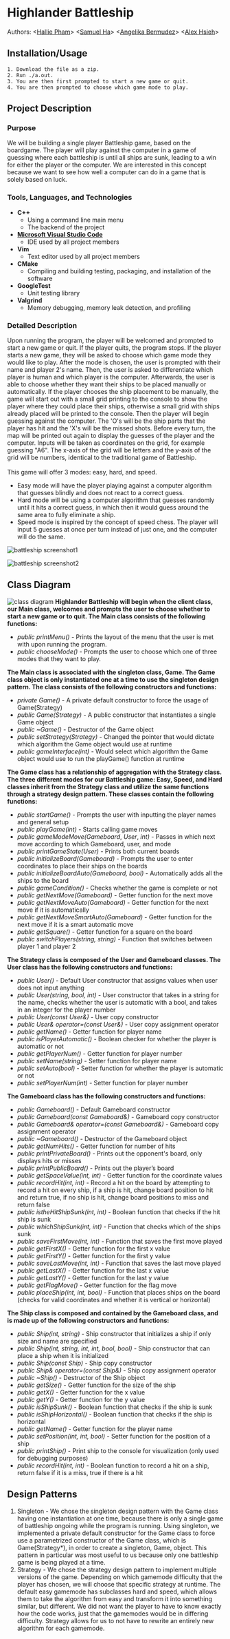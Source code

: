 # Highlander Battleship
  Authors: <[Hallie Pham](https://github.com/halliehp)>  <[Samuel Ha](https://github.com/hajitae)>  <[Angelika Bermudez](https://github.com/angelikab028)>  <[Alex Hsieh](https://github.com/Potanz)>

## Installation/Usage
    1. Download the file as a zip.
    2. Run ./a.out.
    3. You are then first prompted to start a new game or quit.
    4. You are then prompted to choose which game mode to play.

## Project Description
 ### Purpose
 We will be building a single player Battleship game, based on the boardgame. The player will play against the computer in a game of guessing where each battleship is until all ships are sunk, leading to a win for either the player or the computer. We are interested in this concept because we want to see how well a computer can do in a game that is solely based on luck.
 ### Tools, Languages, and Technologies
 * **C++**
   * Using a command line main menu
   * The backend of the project
 * [**Microsoft Visual Studio Code**](https://code.visualstudio.com/)
   * IDE used by all project members
 * **Vim**
   * Text editor used by all project members
 * **CMake**
   * Compiling and building testing, packaging, and installation of the software
 * **GoogleTest**
   * Unit testing library
 * **Valgrind**
   * Memory debugging, memory leak detection, and profiling
 ### Detailed Description
 Upon running the program, the player will be welcomed and prompted to start a new game or quit. If the player quits, the program stops. If the player starts a new game, they will be asked to choose which game mode they would like to play. After the mode is chosen, the user is prompted with their name and player 2's name. Then, the user is asked to differentiate which player is human and which player is the computer. Afterwards, the user is able to choose whether they want their ships to be placed manually or automatically. If the player chooses the ship placement to be manually, the game will start out with a small grid printing to the console to show the player where they could place their ships, otherwise a small grid with ships already placed will be printed to the console. Then the player will begin guessing against the computer. The 'O's will be the ship parts that the player has hit and the 'X's will be the missed shots. Before every turn, the map will be printed out again to display the guesses of the player and the computer. Inputs will be taken as coordinates on the grid, for example guessing "A6". The x-axis of the grid will be letters and the y-axis of the grid will be numbers, identical to the traditional game of Battleship.<br/> <br/>
 This game will offer 3 modes: easy, hard, and speed.  
 * Easy mode will have the player playing against a computer algorithm that guesses blindly and does not react to a correct guess.  
 * Hard mode will be using a computer algorithm that guesses randomly until it hits a correct guess, in which then it would guess around the same area to fully eliminate a ship. 
 * Speed mode is inspired by the concept of speed chess. The player will input 5 guesses at once per turn instead of just one, and the computer will do the same. <br/>

![battleship screenshot1](https://github.com/cs100/final-project-hpham087-aberm028-ahsie014-sha030/blob/0d25a872d90a7cc9854ae1d5dbcce624f24dbafa/images/Battleship%20Screenshot1.png)

![battleship screenshot2](https://github.com/cs100/final-project-hpham087-aberm028-ahsie014-sha030/blob/0d25a872d90a7cc9854ae1d5dbcce624f24dbafa/images/Battleship%20Screenshot2.png)
 
## Class Diagram
  ![class diagram](https://github.com/cs100/final-project-hpham087-aberm028-ahsie014-sha030/blob/6dbfee32ed22ee9f345765a1d0bcd5b0155c9f9e/images/UML%20Class%20Diagram.png)
**Highlander Battleship will begin when the client class, our Main class, welcomes and prompts the user to choose whether to start a new game or to quit. The Main class consists of the following functions:**

 * *public printMenu()* - Prints the layout of the menu that the user is met with upon running the program.
 * *public chooseMode()* - Prompts the user to choose which one of three modes that they want to play.

**The Main class is associated with the singleton class, Game. The Game class object is only instantiated one at a time to use the singleton design pattern. The class consists of the following constructors and functions:**

 * *private Game()* - A private default constructor to force the usage of Game(Strategy)
 * *public Game(Strategy)* - A public constructor that instantiates a single Game object
 * *public ~Game()* - Destructor of the Game object
 * *public setStrategy(Strategy)* - Changed the pointer that would dictate which algorithm the Game object would use at runtime
 * *public gameInterface(int)* - Would select which algorithm the Game object would use to run the playGame() function at runtime

**The Game class has a relationship of aggregation with the Strategy class. The three different modes for our Battleship game: Easy, Speed, and Hard classes inherit from the Strategy class and utilize the same functions through a strategy design pattern. These classes contain the following functions:**

 * *public startGame()* - Prompts the user with inputting the player names and general setup
 * *public playGame(int)* - Starts calling game moves
 * *public gameModeMove(Gameboard*, *User*, *int)* - Passes in which next move according to which Gameboard, user, and mode
 * *public printGameState(User)* - Prints both current boards
 * *public initializeBoard(Gameboard)* - Prompts the user to enter coordinates to place their ships on the boards 
 * *public initializeBoardAuto(Gameboard, bool)* - Automatically adds all the ships to the board
 * *public gameCondition()* - Checks whether the game is complete or not
 * *public getNextMove(Gameboard)* - Getter function for the next move
 * *public getNextMoveAuto(Gameboard)* - Getter function for the next move if it is automatically
 * *public getNextMoveSmartAuto(Gameboard)* - Getter function for the next move if it is a smart automatic move
 * *public getSquare()* - Getter function for a square on the board
 * *public switchPlayers(string, string)* - Function that switches between player 1 and player 2

**The Strategy class is composed of the User and Gameboard classes. The User class has the following constructors and functions:**

 * *public User()* - Default User constructor that assigns values when user does not input anything
 * *public User(string, bool, int)* - User constructor that takes in a string for the name, checks whether the user is automatic with a bool, and takes in an integer for the player number
 * *public User(const User&)* - User copy constructor
 * *public User& operator=(const User&)* - User copy assignment operator
 * *public getName()* - Getter function for player name
 * *public isPlayerAutomatic()* - Boolean checker for whether the player is automatic or not
 * *public getPlayerNum()* - Getter function for player number
 * *public setName(string)* - Setter function for player name
 * *public setAuto(bool)* - Setter function for whether the player is automatic or not
 * *public setPlayerNum(int)* - Setter function for player number

**The Gameboard class has the following constructors and functions:**

 * *public Gameboard()* - Default Gameboard constructor 
 * *public Gameboard(const Gameboard&)* - Gameboard copy constructor
 * *public Gameboard& operator=(const Gameboard&)* - Gameboard copy assignment operator
 * *public ~Gameboard()* - Destructor of the Gameboard object
 * *public getNumHits()* - Getter function for number of hits
 * *public printPrivateBoard()* - Prints out the opponent's board, only displays hits or misses
 * *public printPublicBoard()* - Prints out the player’s board
 * *public getSpaceValue(int, int)* - Getter function for the coordinate values
 * *public recordHit(int, int)* - Record a hit on the board by attempting to record a hit on every ship, if a ship is hit, change board position to hit and return true, if no ship is hit, change board positions to miss and return false
 * *public istheHitShipSunk(int, int)* - Boolean function that checks if the hit ship is sunk
 * *public whichShipSunk(int, int)* - Function that checks which of the ships sunk
 * *public saveFirstMove(int, int)* - Function that saves the first move played
 * *public getFirstX()* - Getter function for the first x value
 * *public getFirstY()* - Getter function for the first y value
 * *public saveLastMove(int, int)* - Function that saves the last move played
 * *public getLastX()* - Getter function for the last x value
 * *public getLastY()* - Getter function for the last y value
 * *public getFlagMove()* - Getter function for the flag move
 * *public placeShip(int, int, bool)* - Function that places ships on the board (checks for valid coordinates and whether it is vertical or horizontal)

**The Ship class is composed and contained by the Gameboard class, and is made up of the following constructors and functions:**

 * *public Ship(int, string)* - Ship constructor that initializes a ship if only size and name are specified
 * *public Ship(int, string, int, int, bool, bool)* - Ship constructor that can place a ship when it is initialized 
 * *public Ship(const Ship)* - Ship copy constructor
 * *public Ship& operator=(const Ship&)* - Ship copy assignment operator
 * *public ~Ship()* - Destructor of the Ship object
 * *public getSize()* - Getter function for the size of the ship
 * *public getX()* - Getter function for the x value
 * *public getY()* - Getter function for the y value
 * *public isShipSunk()* - Boolean function that checks if the ship is sunk
 * *public isShipHorizontal()* - Boolean function that checks if the ship is horizontal
 * *public getName()* - Getter function for the player name
 * *public setPosition(int, int, bool)* - Setter function for the position of a ship
 * *public printShip()* - Print ship to the console for visualization (only used for debugging purposes)
 * *public recordHit(int, int)* - Boolean function to record a hit on a ship, return false if it is a miss, true if there is a hit

## Design Patterns
1. Singleton - We chose the singleton design pattern with the Game class having one instantiation at one time, because there is only a single game of battleship ongoing while the program is running. Using singleton, we implemented a private default constructor for the Game class to force use a parametrized constructor of the Game class, which is Game(Strategy*), in order to create a singleton, Game, object. This pattern in particular was most useful to us because only one battleship game is being played at a time.   <br/>
2. Strategy - We chose the strategy design pattern to implement multiple versions of the game.  Depending on which gamemode difficulty that the player has chosen, we will choose that specific strategy at runtime.  The default easy gamemode has subclasses hard and speed, which allows them to take the algorithm from easy and transform it into something similar, but different. We did not want the player to have to know exactly how the code works, just that the gamemodes would be in differing difficulty.  Strategy allows for us to not have to rewrite an entirely new algorithm for each gamemode. <br/>
